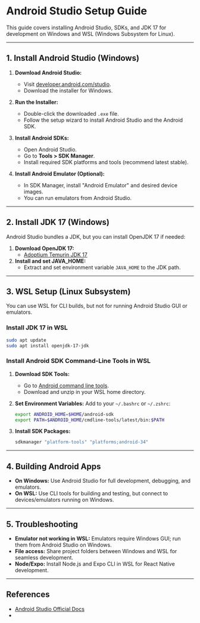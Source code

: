 # Android Studio Setup Guide

This guide covers installing Android Studio, SDKs, and JDK 17 for development on Windows and WSL (Windows Subsystem for Linux).

---

## 1. Install Android Studio (Windows)

1. **Download Android Studio:**
   - Visit [developer.android.com/studio](https://developer.android.com/studio).
   - Download the installer for Windows.

2. **Run the Installer:**
   - Double-click the downloaded `.exe` file.
   - Follow the setup wizard to install Android Studio and the Android SDK.

3. **Install Android SDKs:**
   - Open Android Studio.
   - Go to **Tools > SDK Manager**.
   - Install required SDK platforms and tools (recommend latest stable).

4. **Install Android Emulator (Optional):**
   - In SDK Manager, install "Android Emulator" and desired device images.
   - You can run emulators from Android Studio.

---

## 2. Install JDK 17 (Windows)

Android Studio bundles a JDK, but you can install OpenJDK 17 if needed:

1. **Download OpenJDK 17:**
   - [Adoptium Temurin JDK 17](https://adoptium.net/temurin/releases/?version=17)
2. **Install and set JAVA_HOME:**
   - Extract and set environment variable `JAVA_HOME` to the JDK path.

---

## 3. WSL Setup (Linux Subsystem)

You can use WSL for CLI builds, but not for running Android Studio GUI or emulators.

### Install JDK 17 in WSL

```sh
sudo apt update
sudo apt install openjdk-17-jdk
```

### Install Android SDK Command-Line Tools in WSL

1. **Download SDK Tools:**
   - Go to [Android command line tools](https://developer.android.com/studio#command-tools).
   - Download and unzip in your WSL home directory.

2. **Set Environment Variables:**
   Add to your `~/.bashrc` or `~/.zshrc`:
   ```sh
   export ANDROID_HOME=$HOME/android-sdk
   export PATH=$ANDROID_HOME/cmdline-tools/latest/bin:$PATH
   ```

3. **Install SDK Packages:**
   ```sh
   sdkmanager "platform-tools" "platforms;android-34"
   ```

---

## 4. Building Android Apps

- **On Windows:** Use Android Studio for full development, debugging, and emulators.
- **On WSL:** Use CLI tools for building and testing, but connect to devices/emulators running on Windows.

---

## 5. Troubleshooting

- **Emulator not working in WSL:** Emulators require Windows GUI; run them from Android Studio on Windows.
- **File access:** Share project folders between Windows and WSL for seamless development.
- **Node/Expo:** Install Node.js and Expo CLI in WSL for React Native development.

---

## References

- [Android Studio Official Docs](https://developer.android.com/studio)
-
